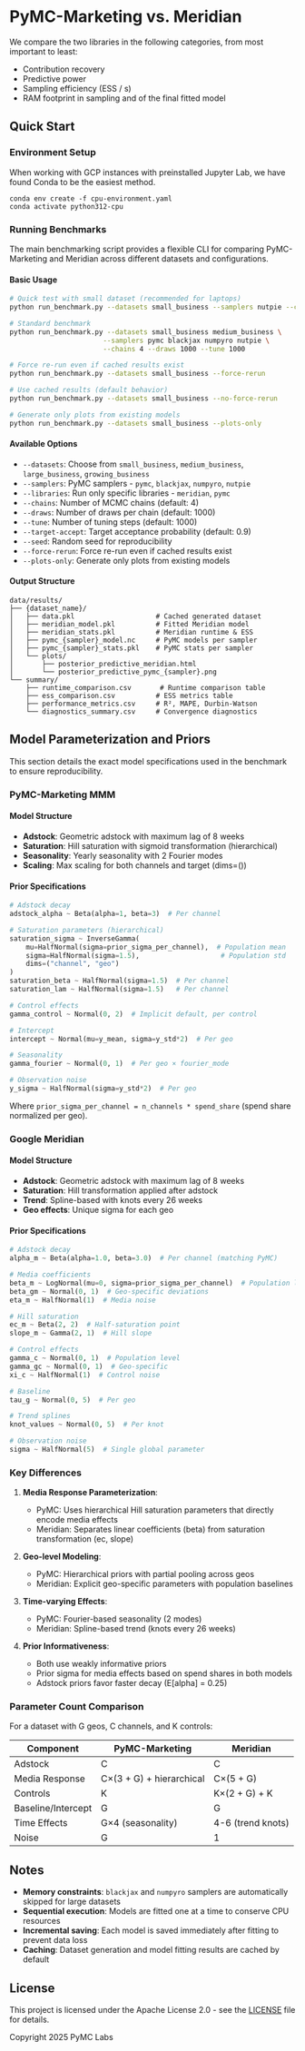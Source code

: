 # PyMC-Marketing vs. Meridian
We compare the two libraries in the following categories, from most important to least:
- Contribution recovery
- Predictive power
- Sampling efficiency (ESS / s)
- RAM footprint in sampling and of the final fitted model

## Quick Start

### Environment Setup

When working with GCP instances with preinstalled Jupyter Lab,
we have found Conda to be the easiest method.

```shell
conda env create -f cpu-environment.yaml
conda activate python312-cpu
```

### Running Benchmarks

The main benchmarking script provides a flexible CLI for comparing PyMC-Marketing and Meridian across different datasets and configurations.

#### Basic Usage

```bash
# Quick test with small dataset (recommended for laptops)
python run_benchmark.py --datasets small_business --samplers nutpie --chains 2 --draws 500 --tune 500

# Standard benchmark
python run_benchmark.py --datasets small_business medium_business \
                       --samplers pymc blackjax numpyro nutpie \
                       --chains 4 --draws 1000 --tune 1000

# Force re-run even if cached results exist
python run_benchmark.py --datasets small_business --force-rerun

# Use cached results (default behavior)
python run_benchmark.py --datasets small_business --no-force-rerun

# Generate only plots from existing models
python run_benchmark.py --datasets small_business --plots-only
```

#### Available Options

- `--datasets`: Choose from `small_business`, `medium_business`, `large_business`, `growing_business`
- `--samplers`: PyMC samplers - `pymc`, `blackjax`, `numpyro`, `nutpie` 
- `--libraries`: Run only specific libraries - `meridian`, `pymc`
- `--chains`: Number of MCMC chains (default: 4)
- `--draws`: Number of draws per chain (default: 1000)
- `--tune`: Number of tuning steps (default: 1000)
- `--target-accept`: Target acceptance probability (default: 0.9)
- `--seed`: Random seed for reproducibility
- `--force-rerun`: Force re-run even if cached results exist
- `--plots-only`: Generate only plots from existing models

#### Output Structure

```
data/results/
├── {dataset_name}/
│   ├── data.pkl                    # Cached generated dataset
│   ├── meridian_model.pkl          # Fitted Meridian model
│   ├── meridian_stats.pkl          # Meridian runtime & ESS
│   ├── pymc_{sampler}_model.nc     # PyMC models per sampler
│   ├── pymc_{sampler}_stats.pkl    # PyMC stats per sampler
│   └── plots/                      
│       ├── posterior_predictive_meridian.html
│       └── posterior_predictive_pymc_{sampler}.png
└── summary/
    ├── runtime_comparison.csv       # Runtime comparison table
    ├── ess_comparison.csv          # ESS metrics table
    ├── performance_metrics.csv     # R², MAPE, Durbin-Watson
    └── diagnostics_summary.csv     # Convergence diagnostics
```


## Model Parameterization and Priors

This section details the exact model specifications used in the benchmark to ensure reproducibility.

### PyMC-Marketing MMM

#### Model Structure
- **Adstock**: Geometric adstock with maximum lag of 8 weeks
- **Saturation**: Hill saturation with sigmoid transformation (hierarchical)
- **Seasonality**: Yearly seasonality with 2 Fourier modes
- **Scaling**: Max scaling for both channels and target (dims=())

#### Prior Specifications
```python
# Adstock decay
adstock_alpha ~ Beta(alpha=1, beta=3)  # Per channel

# Saturation parameters (hierarchical)
saturation_sigma ~ InverseGamma(
    mu=HalfNormal(sigma=prior_sigma_per_channel),  # Population mean
    sigma=HalfNormal(sigma=1.5),                    # Population std
    dims=("channel", "geo")
)
saturation_beta ~ HalfNormal(sigma=1.5)  # Per channel
saturation_lam ~ HalfNormal(sigma=1.5)   # Per channel

# Control effects
gamma_control ~ Normal(0, 2)  # Implicit default, per control

# Intercept
intercept ~ Normal(mu=y_mean, sigma=y_std*2)  # Per geo

# Seasonality
gamma_fourier ~ Normal(0, 1)  # Per geo × fourier_mode

# Observation noise
y_sigma ~ HalfNormal(sigma=y_std*2)  # Per geo
```

Where `prior_sigma_per_channel = n_channels * spend_share` (spend share normalized per geo).

### Google Meridian

#### Model Structure
- **Adstock**: Geometric adstock with maximum lag of 8 weeks
- **Saturation**: Hill transformation applied after adstock
- **Trend**: Spline-based with knots every 26 weeks
- **Geo effects**: Unique sigma for each geo

#### Prior Specifications
```python
# Adstock decay  
alpha_m ~ Beta(alpha=1.0, beta=3.0)  # Per channel (matching PyMC)

# Media coefficients
beta_m ~ LogNormal(mu=0, sigma=prior_sigma_per_channel)  # Population level
beta_gm ~ Normal(0, 1)  # Geo-specific deviations
eta_m ~ HalfNormal(1)  # Media noise

# Hill saturation
ec_m ~ Beta(2, 2)  # Half-saturation point
slope_m ~ Gamma(2, 1)  # Hill slope

# Control effects
gamma_c ~ Normal(0, 1)  # Population level
gamma_gc ~ Normal(0, 1)  # Geo-specific
xi_c ~ HalfNormal(1)  # Control noise

# Baseline
tau_g ~ Normal(0, 5)  # Per geo

# Trend splines
knot_values ~ Normal(0, 5)  # Per knot

# Observation noise
sigma ~ HalfNormal(5)  # Single global parameter
```

### Key Differences

1. **Media Response Parameterization**:
   - PyMC: Uses hierarchical Hill saturation parameters that directly encode media effects
   - Meridian: Separates linear coefficients (beta) from saturation transformation (ec, slope)

2. **Geo-level Modeling**:
   - PyMC: Hierarchical priors with partial pooling across geos
   - Meridian: Explicit geo-specific parameters with population baselines

3. **Time-varying Effects**:
   - PyMC: Fourier-based seasonality (2 modes)
   - Meridian: Spline-based trend (knots every 26 weeks)

4. **Prior Informativeness**:
   - Both use weakly informative priors
   - Prior sigma for media effects based on spend shares in both models
   - Adstock priors favor faster decay (E[alpha] = 0.25)

### Parameter Count Comparison

For a dataset with G geos, C channels, and K controls:

| Component | PyMC-Marketing | Meridian |
|-----------|---------------|----------|
| Adstock | C | C |
| Media Response | C×(3 + G) + hierarchical | C×(5 + G) |
| Controls | K | K×(2 + G) + K |
| Baseline/Intercept | G | G |
| Time Effects | G×4 (seasonality) | 4-6 (trend knots) |
| Noise | G | 1 |

## Notes

- **Memory constraints**: `blackjax` and `numpyro` samplers are automatically skipped for large datasets
- **Sequential execution**: Models are fitted one at a time to conserve CPU resources
- **Incremental saving**: Each model is saved immediately after fitting to prevent data loss
- **Caching**: Dataset generation and model fitting results are cached by default

## License

This project is licensed under the Apache License 2.0 - see the [LICENSE](LICENSE) file for details.

Copyright 2025 PyMC Labs
